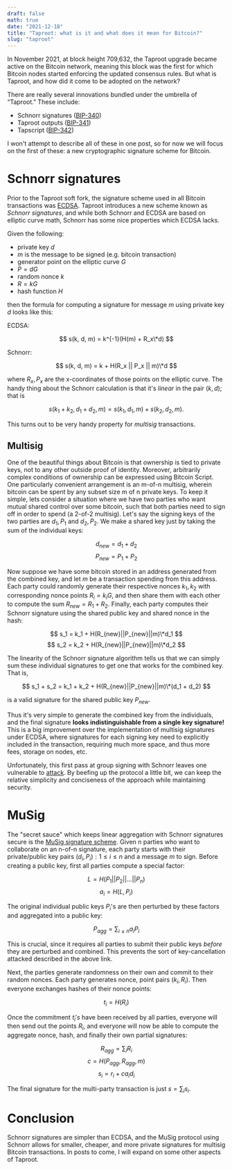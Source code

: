 ```yaml
---
draft: false
math: true
date: "2021-12-18"
title: "Taproot: what is it and what does it mean for Bitcoin?" 
slug: "taproot"
---
```


In November 2021, at block height 709,632, the Taproot upgrade became active on the Bitcoin network, meaning this block was the first for which Bitcoin nodes started enforcing the updated consensus rules. But what is Taproot, and how did it come to be adopted on the network?

There are really several innovations bundled under the umbrella of “Taproot.” These include:

* Schnorr signatures ([BIP-340](https://github.com/bitcoin/bips/blob/master/bip-0340.mediawiki))
* Taproot outputs ([BIP-341](https://github.com/bitcoin/bips/blob/master/bip-0341.mediawiki))
* Tapscript ([BIP-342](https://github.com/bitcoin/bips/blob/master/bip-0342.mediawiki))

I won't attempt to describe all of these in one post, so for now we will focus on the first of these: a new cryptographic signature scheme for Bitcoin.

# Schnorr signatures

Prior to the Taproot soft fork, the signature scheme used in all Bitcoin transactions was [ECDSA](https://en.bitcoin.it/wiki/Elliptic_Curve_Digital_Signature_Algorithm). Taproot introduces a new scheme known as *Schnorr signatures*, and while both Schnorr and ECDSA are based on elliptic curve math, Schnorr has some nice properties which ECDSA lacks.

Given the following:
* private key $d$ 
* $m$ is the message to be signed (e.g. bitcoin transaction)
* generator point on the elliptic curve $G$
* $P = dG$ 
* random nonce $k$
* $R = kG$
* hash function $H$

then the formula for computing a signature for message $m$ using private key $d$ looks like this:

ECDSA:

$$ s(k, d, m) = k^{-1}(H(m) + R_x\*d) $$ 

Schnorr:

$$ s(k, d, m) = k + H(R_x || P_x || m)\*d $$

where $R_x, P_x$ are the x-coordinates of those points on the elliptic curve. The handy thing about the Schnorr calculation is that it's *linear* in the pair $(k,d)$; that is

$$ s(k_1 + k_2, d_1 + d_2, m) = s(k_1, d_1, m) + s(k_2, d_2, m). $$

This turns out to be very handy property for *multisig* transactions.

## Multisig

One of the beautiful things about Bitcoin is that ownership is tied to private keys, not to any other outside proof of identity. Moreover, arbitrarily complex conditions of ownership can be expressed using Bitcoin Script. One particularly convenient arrangement is an m-of-n multisig, wherein bitcoin can be spent by any subset size m of n private keys. To keep it simple, lets consider a situation where we have two parties who want mutual shared control over some bitcoin, such that both parties need to sign off in order to spend (a 2-of-2 multisig). Let's say the signing keys of the two parties are $d_1, P_1$ and $d_2, P_2$. We make a shared key just by taking the sum of the individual keys: 

$$d_{new} = d_1 + d_2$$ 
$$P_{new} = P_1 + P_2$$

Now suppose we have some bitcoin stored in an address generated from the combined key, and let $m$ be a transaction spending from this address. Each party could randomly generate their respective nonces $k_1, k_2$ with corresponding nonce points $R_i = k_iG$, and then share them with each other to compute the sum $R_{new} = R_1 + R_2$. Finally, each party computes their Schnorr signature using the shared public key and shared nonce in the hash:

$$ s_1 = k_1 + H(R_{new}||P_{new}||m)\*d_1 $$
$$ s_2 = k_2 + H(R_{new}||P_{new}||m)\*d_2 $$

The linearity of the Schnorr signature algorithm tells us that we can simply sum these individual signatures to get one that works for the combined key. That is, 

$$ s_1 + s_2 = k_1 + k_2 + H(R_{new}||P_{new}||m)\*(d_1 + d_2) $$

is a valid signature for the shared public key $P_{new}$.

Thus it's very simple to generate the combined key from the individuals, and the final signature **looks indistinguishable from a single key signature!** This is a big improvement over the implementation of multisig signatures under ECDSA, where signatures for each signing key need to explicitly included in the transaction, requiring much more space, and thus more fees, storage on nodes, etc.

Unfortunately, this first pass at group signing with Schnorr leaves one vulnerable to [attack](https://tlu.tarilabs.com/cryptography/introduction-schnorr-signatures#key-cancellation-attack). By beefing up the protocol a little bit, we can keep the relative simplicity and conciseness of the approach while maintaining security.

# MuSig

The "secret sauce" which keeps linear aggregation with Schnorr signatures secure is the [MuSig signature scheme](https://eprint.iacr.org/2018/068.pdf). Given n parties who want to collaborate on an n-of-n  signature, each party starts with their private/public key pairs $(d_i, P_i): 1\leq i\leq n$ and a message $m$ to sign. Before creating a public key, first all parties compute a special factor:

$$ L = H(P_1 || P_2 || \ldots || P_n) $$
$$ a_i = H(L, P_i) $$

The original individual public keys $P_i$'s are then perturbed by these factors and aggregated into a public key:

$$P_{agg} = \sum_{i\leq n} a_iP_i$$

This is crucial, since it requires all parties to submit their public keys *before* they are perturbed and combined. This prevents the sort of key-cancellation attacked described in the above link.

Next, the parties generate randomness on their own and commit to their random nonces. Each party generates nonce, point pairs $(k_i, R_i)$. Then everyone exchanges hashes of their nonce points:

$$ t_i = H(R_i) $$

Once the commitment $t_i's$ have been received by all parties, everyone will then send out the points $R_i$, and everyone will now be able to compute the aggregate nonce, hash, and finally their own partial signatures:

$$ R_{agg} = \sum_i R_i $$
$$ c = H(P_{agg}, R_{agg}, m) $$
$$ s_i = r_i + ca_id_i $$

The final signature for the multi-party transaction is just $s = \sum_i s_i$.

# Conclusion

Schnorr signatures are simpler than ECDSA, and the MuSig protocol using Schnorr allows for smaller, cheaper, and more private signatures for multisig Bitcoin transactions. In posts to come, I will expand on some other aspects of Taproot.  
